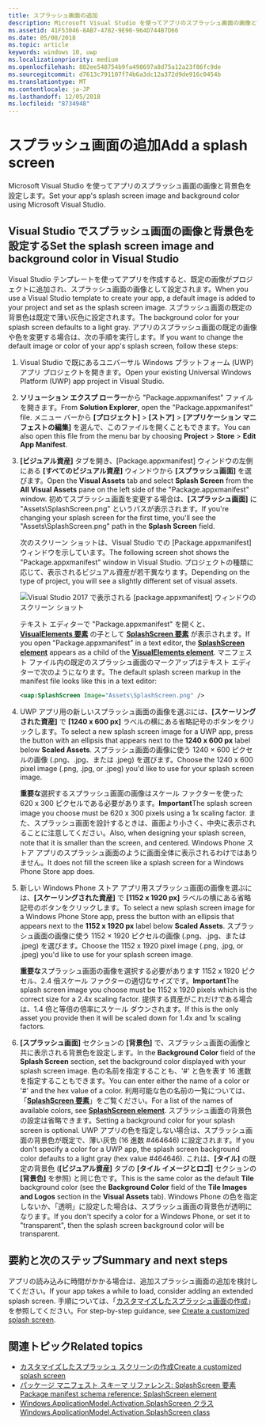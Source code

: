 ```yaml
---
title: スプラッシュ画面の追加
description: Microsoft Visual Studio を使ってアプリのスプラッシュ画面の画像と背景色を設定します。
ms.assetid: 41F53046-8AB7-4782-9E90-964D744B7D66
ms.date: 05/08/2018
ms.topic: article
keywords: windows 10, uwp
ms.localizationpriority: medium
ms.openlocfilehash: 882ee548754b9fa498697a8d75a12a23f86fc9de
ms.sourcegitcommit: d7613c791107f74b6a3dc12a372d9de916c0454b
ms.translationtype: MT
ms.contentlocale: ja-JP
ms.lasthandoff: 12/05/2018
ms.locfileid: "8734948"
---
```

# <a name="add-a-splash-screen"></a><span data-ttu-id="f834f-104">スプラッシュ画面の追加</span><span class="sxs-lookup"><span data-stu-id="f834f-104">Add a splash screen</span></span>

<span data-ttu-id="f834f-105">Microsoft Visual Studio を使ってアプリのスプラッシュ画面の画像と背景色を設定します。</span><span class="sxs-lookup"><span data-stu-id="f834f-105">Set your app's splash screen image and background color using Microsoft Visual Studio.</span></span>

## <a name="set-the-splash-screen-image-and-background-color-in-visual-studio"></a><span data-ttu-id="f834f-106">Visual Studio でスプラッシュ画面の画像と背景色を設定する</span><span class="sxs-lookup"><span data-stu-id="f834f-106">Set the splash screen image and background color in Visual Studio</span></span>

<span data-ttu-id="f834f-107">Visual Studio テンプレートを使ってアプリを作成すると、既定の画像がプロジェクトに追加され、スプラッシュ画面の画像として設定されます。</span><span class="sxs-lookup"><span data-stu-id="f834f-107">When you use a Visual Studio template to create your app, a default image is added to your project and set as the splash screen image.</span></span> <span data-ttu-id="f834f-108">スプラッシュ画面の既定の背景色は既定で薄い灰色に設定されます。</span><span class="sxs-lookup"><span data-stu-id="f834f-108">The background color for your splash screen defaults to a light gray.</span></span> <span data-ttu-id="f834f-109">アプリのスプラッシュ画面の既定の画像や色を変更する場合は、次の手順を実行します。</span><span class="sxs-lookup"><span data-stu-id="f834f-109">If you want to change the default image or color of your app's splash screen, follow these steps:</span></span>

1. <span data-ttu-id="f834f-110">Visual Studio で既にあるユニバーサル Windows プラットフォーム (UWP) アプリ プロジェクトを開きます。</span><span class="sxs-lookup"><span data-stu-id="f834f-110">Open your existing Universal Windows Platform (UWP) app project in Visual Studio.</span></span>
2. <span data-ttu-id="f834f-111">**ソリューション エクスプ ローラー**から "Package.appxmanifest" ファイルを開きます。</span><span class="sxs-lookup"><span data-stu-id="f834f-111">From **Solution Explorer**, open the "Package.appxmanifest" file.</span></span> <span data-ttu-id="f834f-112">メニュー バーから **[プロジェクト]** &gt; **[ストア]** &gt; **[アプリケーション マニフェストの編集]** を選んで、このファイルを開くこともできます。</span><span class="sxs-lookup"><span data-stu-id="f834f-112">You can also open this file from the menu bar by choosing **Project** &gt; **Store** &gt; **Edit App Manifest**.</span></span>
3. <span data-ttu-id="f834f-113">**[ビジュアル資産]** タブを開き、[Package.appxmanifest] ウィンドウの左側にある **[すべてのビジュアル資産]** ウィンドウから **[スプラッシュ画面]** を選びます。</span><span class="sxs-lookup"><span data-stu-id="f834f-113">Open the **Visual Assets** tab and select **Splash Screen** from the **All Visual Assets** pane on the left side of the "Package.appxmanifest" window.</span></span> <span data-ttu-id="f834f-114">初めてスプラッシュ画面を変更する場合は、**[スプラッシュ画面]** に "Assets\\SplashScreen.png" というパスが表示されます。</span><span class="sxs-lookup"><span data-stu-id="f834f-114">If you're changing your splash screen for the first time, you'll see the "Assets\\SplashScreen.png" path in the **Splash Screen** field.</span></span>

    <span data-ttu-id="f834f-115">次のスクリーン ショットは、Visual Studio での [Package.appxmanifest] ウィンドウを示しています。</span><span class="sxs-lookup"><span data-stu-id="f834f-115">The following screen shot shows the "Package.appxmanifest" window in Visual Studio.</span></span> <span data-ttu-id="f834f-116">プロジェクトの種類に応じて、表示されるビジュアル資産が若干異なります。</span><span class="sxs-lookup"><span data-stu-id="f834f-116">Depending on the type of project, you will see a slightly different set of visual assets.</span></span>

    ![Visual Studio 2017 で表示される [package.appxmanifest] ウィンドウのスクリーン ショット](images/appmanifest.png)

    <span data-ttu-id="f834f-118">テキスト エディターで "Package.appxmanifest" を開くと、[**VisualElements 要素**](https://msdn.microsoft.com/library/windows/apps/br211471) の子として [**SplashScreen 要素**](https://msdn.microsoft.com/library/windows/apps/br211467) が表示されます。</span><span class="sxs-lookup"><span data-stu-id="f834f-118">If you open "Package.appxmanifest" in a text editor, the [**SplashScreen element**](https://msdn.microsoft.com/library/windows/apps/br211467) appears as a child of the [**VisualElements element**](https://msdn.microsoft.com/library/windows/apps/br211471).</span></span> <span data-ttu-id="f834f-119">マニフェスト ファイル内の既定のスプラッシュ画面のマークアップはテキスト エディターで次のようになります。</span><span class="sxs-lookup"><span data-stu-id="f834f-119">The default splash screen markup in the manifest file looks like this in a text editor:</span></span>

    ```xml
    <uap:SplashScreen Image="Assets\SplashScreen.png" />
    ```

4. <span data-ttu-id="f834f-120">UWP アプリ用の新しいスプラッシュ画面の画像を選ぶには、**[スケーリングされた資産]** で **[1240 x 600 px]** ラベルの横にある省略記号のボタンをクリックします。</span><span class="sxs-lookup"><span data-stu-id="f834f-120">To select a new splash screen image for a UWP app, press the button with an ellipsis that appears next to the **1240 x 600 px** label below **Scaled Assets**.</span></span> <span data-ttu-id="f834f-121">スプラッシュ画面の画像に使う 1240 × 600 ピクセルの画像 (.png、.jpg、または .jpeg) を選びます。</span><span class="sxs-lookup"><span data-stu-id="f834f-121">Choose the 1240 x 600 pixel image (.png, .jpg, or .jpeg) you'd like to use for your splash screen image.</span></span>

    <span data-ttu-id="f834f-122">**重要な**選択するスプラッシュ画面の画像はスケール ファクターを使った 620 x 300 ピクセルである必要があります。</span><span class="sxs-lookup"><span data-stu-id="f834f-122">**Important**The splash screen image you choose must be 620 x 300 pixels using a 1x scaling factor.</span></span> <span data-ttu-id="f834f-123">また、スプラッシュ画面を設計するときは、画面より小さく、中央に表示されることに注意してください。</span><span class="sxs-lookup"><span data-stu-id="f834f-123">Also, when designing your splash screen, note that it is smaller than the screen, and centered.</span></span> <span data-ttu-id="f834f-124">Windows Phone ストア アプリのスプラッシュ画面のように画面全体に表示されるわけではありません。</span><span class="sxs-lookup"><span data-stu-id="f834f-124">It does not fill the screen like a splash screen for a Windows Phone Store app does.</span></span>

5. <span data-ttu-id="f834f-125">新しい Windows Phone ストア アプリ用スプラッシュ画面の画像を選ぶには、**[スケーリングされた資産]** で **[1152 x 1920 px]** ラベルの横にある省略記号のボタンをクリックします。</span><span class="sxs-lookup"><span data-stu-id="f834f-125">To select a new splash screen image for a Windows Phone Store app, press the button with an ellipsis that appears next to the **1152 x 1920 px** label below **Scaled Assets**.</span></span> <span data-ttu-id="f834f-126">スプラッシュ画面の画像に使う 1152 × 1920 ピクセルの画像 (.png、.jpg、または .jpeg) を選びます。</span><span class="sxs-lookup"><span data-stu-id="f834f-126">Choose the 1152 x 1920 pixel image (.png, .jpg, or .jpeg) you'd like to use for your splash screen image.</span></span>

    <span data-ttu-id="f834f-127">**重要な**スプラッシュ画面の画像を選択する必要があります 1152 x 1920 ピクセル、2.4 倍スケール ファクターの適切なサイズです。</span><span class="sxs-lookup"><span data-stu-id="f834f-127">**Important**The splash screen image you choose must be 1152 x 1920 pixels which is the correct size for a 2.4x scaling factor.</span></span> <span data-ttu-id="f834f-128">提供する資産がこれだけである場合は、1.4 倍と等倍の倍率にスケール ダウンされます。</span><span class="sxs-lookup"><span data-stu-id="f834f-128">If this is the only asset you provide then it will be scaled down for 1.4x and 1x scaling factors.</span></span>

6. <span data-ttu-id="f834f-129">**[スプラッシュ画面]** セクションの **[背景色]** で、スプラッシュ画面の画像と共に表示される背景色を設定します。</span><span class="sxs-lookup"><span data-stu-id="f834f-129">In the **Background Color** field of the **Splash Screen** section, set the background color displayed with your splash screen image.</span></span> <span data-ttu-id="f834f-130">色の名前を指定することも、'\#' と色を表す 16 進数を指定することもできます。</span><span class="sxs-lookup"><span data-stu-id="f834f-130">You can enter either the name of a color or '\#' and the hex value of a color.</span></span> <span data-ttu-id="f834f-131">利用可能な色の名前の一覧については、「[**SplashScreen 要素**](https://msdn.microsoft.com/library/windows/apps/br211467)」をご覧ください。</span><span class="sxs-lookup"><span data-stu-id="f834f-131">For a list of the names of available colors, see [**SplashScreen element**](https://msdn.microsoft.com/library/windows/apps/br211467).</span></span> <span data-ttu-id="f834f-132">スプラッシュ画面の背景色の設定は省略できます。</span><span class="sxs-lookup"><span data-stu-id="f834f-132">Setting a background color for your splash screen is optional.</span></span> <span data-ttu-id="f834f-133">UWP アプリの色を指定しない場合は、スプラッシュ画面の背景色が既定で、薄い灰色 (16 進数 \#464646) に設定されます。</span><span class="sxs-lookup"><span data-stu-id="f834f-133">If you don't specify a color for a UWP app, the splash screen background color defaults to a light gray (hex value \#464646).</span></span> <span data-ttu-id="f834f-134">これは、**[タイル]** の既定の背景色 (**[ビジュアル資産]** タブの **[タイル イメージとロゴ]** セクションの **[背景色]** を参照) と同じ色です。</span><span class="sxs-lookup"><span data-stu-id="f834f-134">This is the same color as the default **Tile** background color (see the **Background Color** field of the **Tile Images and Logos** section in the **Visual Assets** tab).</span></span> <span data-ttu-id="f834f-135">Windows Phone の色を指定しないか、「透明」に設定した場合は、スプラッシュ画面の背景色が透明になります。</span><span class="sxs-lookup"><span data-stu-id="f834f-135">If you don't specify a color for a Windows Phone, or set it to "transparent", then the splash screen background color will be transparent.</span></span>

## <a name="summary-and-next-steps"></a><span data-ttu-id="f834f-136">要約と次のステップ</span><span class="sxs-lookup"><span data-stu-id="f834f-136">Summary and next steps</span></span>

<span data-ttu-id="f834f-137">アプリの読み込みに時間がかかる場合は、追加スプラッシュ画面の追加を検討してください。</span><span class="sxs-lookup"><span data-stu-id="f834f-137">If your app takes a while to load, consider adding an extended splash screen.</span></span> <span data-ttu-id="f834f-138">手順については、「[カスタマイズしたスプラッシュ画面の作成](create-a-customized-splash-screen.md)」を参照してください。</span><span class="sxs-lookup"><span data-stu-id="f834f-138">For step-by-step guidance, see [Create a customized splash screen](create-a-customized-splash-screen.md).</span></span>

## <a name="related-topics"></a><span data-ttu-id="f834f-139">関連トピック</span><span class="sxs-lookup"><span data-stu-id="f834f-139">Related topics</span></span>

* [<span data-ttu-id="f834f-140">カスタマイズしたスプラッシュ スクリーンの作成</span><span class="sxs-lookup"><span data-stu-id="f834f-140">Create a customized splash screen</span></span>](create-a-customized-splash-screen.md)
* [<span data-ttu-id="f834f-141">パッケージ マニフェスト スキーマ リファレンス: SplashScreen 要素</span><span class="sxs-lookup"><span data-stu-id="f834f-141">Package manifest schema reference: SplashScreen element</span></span>](https://msdn.microsoft.com/library/windows/apps/br211467)
* [<span data-ttu-id="f834f-142">Windows.ApplicationModel.Activation.SplashScreen クラス</span><span class="sxs-lookup"><span data-stu-id="f834f-142">Windows.ApplicationModel.Activation.SplashScreen class</span></span>](https://msdn.microsoft.com/library/windows/apps/br224763)